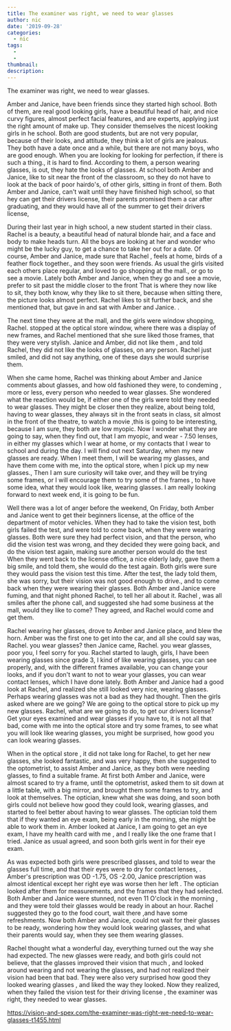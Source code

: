 ```yaml
---
title: The examiner was right, we need to wear glasses
author: nic
date: '2019-09-28'
categories:
  - nic
tags:
  - 
  - 
thumbnail: 
description: 
---
```


The examiner was right, we need to wear glasses. 


Amber and Janice, have been friends since they started high school.
Both of them, are real good looking girls, have a beautiful head of hair, and nice curvy figures, almost perfect facial features, and are experts, applying just the right amount of make up.
They consider themselves the nicest looking girls in he school.
Both are good students, but are not very popular, because of their looks, and attitude, they think a lot of girls are jealous.
They both have a date once and a while, but there are not many boys, who are good enough.
When you are looking for looking for perfection, if there is such a thing., it is hard to find.
According to them, a person wearing glasses, is out, they hate the looks of glasses.
At school both Amber and Janice, like to sit near the front of the classroom, so they do not have to look at the back of poor hairdo's, of other girls, sitting in front of them.
Both Amber and Janice, can't wait until they have finished high school, so that hey can get their drivers license, their parents promised them a car after graduating, and they would have all of the summer to get their drivers license, 




During their last year in high school, a new student started in their class.
Rachel is a beauty, a beautiful head of natural blonde hair, and a face and body to make heads turn.
All the boys are looking at her and wonder who might be the lucky guy, to get a chance to take her out for a date.
Of course, Amber and Janice, made sure that Rachel , feels at home, birds of a feather flock together., and they soon were friends.
As usual the girls visited each others place regular, and loved to go shopping at the mall., or go to see a movie.
Lately both Amber and Janice, when they go and see a movie, prefer to sit past the middle closer to the front
That is where they now like to sit, they both know, why they like to sit there, because when sitting there, the picture looks almost perfect.
Rachel likes to sit further back, and she mentioned that, but gave in and sat with Amber and Janice. .


The next time they were at the mall, and the girls were window shopping, Rachel. stopped at the optical store window, where there was a display of new frames, and Rachel mentioned that she sure liked those frames, that they were very stylish.
Janice and Amber, did not like them , and told Rachel, they did not like the looks of glasses, on any person.
Rachel just smiled, and did not say anything, one of these days she would surprise them.


When she came home, Rachel was thinking about Amber and Janice comments about glasses, 
and how old fashioned they were, to condeming , more or less, every person who needed to wear glasses. 
She wondered what the reaction would be, if either one of the girls were told they needed to wear glasses.
They might be closer then they realize, about being told, having to wear glasses, they always sit in the front seats in class, sit almost in the front of the theatre, to watch a movie ,this is going to be interesting, because I am sure, they both are low myopic.
Now I wonder what they are going to say, when they find out, that I am myopic, and wear - 7.50 lenses, in either my glasses which I wear at home, or my contacts that I wear to school and during the day. 
I will find out next Saturday, when my new glasses are ready.
When I meet them, I will be wearing my glasses, and have them come with me, into the optical store, when I pick up my new glasses.,
Then I am sure curiosity will take over, and they will be trying some frames, or I will encourage them 
to try some of the frames , to have some idea, what they would look like, wearing glasses.
I am really looking forward to next week end, it is going to be fun.


Well there was a lot of anger before the weekend,
On Friday, both Amber and Janice went to get their beginners license, at the office of the department of motor vehicles.
When they had to take the vision test, both girls failed the test, and were told to come back, when they were wearing glasses.
Both were sure they had perfect vision, and that the person, who did the vision test was wrong, and they decided they were going back, and do the vision test again, making sure another person would do the test
When they went back to the license office, a nice elderly lady, gave them a big smile, and told them,
she would do the test again.
Both girls were sure they would pass the vision test this time. 
After the test, the lady told them, she was sorry, but their vision was not good enough to drive., and to come back when they were wearing their glasses.
Both Amber and Janice were fuming, and that night phoned Rachel, to tell her all about it.
Rachel , was all smiles after the phone call, and suggested she had some business at the mall, would they like to come?
They agreed, and Rachel would come and get them.


Rachel wearing her glasses, drove to Amber and Janice place, and blew the horn.
Amber was the first one to get into the car, and all she could say was, Rachel. you wear glasses?
then Janice came, Rachel. you wear glasses, poor you, I feel sorry for you. 
Rachel started to laugh, girls, I have been wearing glasses since grade 3, I kind of like wearing glasses, 
you can see properly, and, with the different frames available, you can change your looks, and if you don't want to not to wear your glasses, you can wear contact lenses, which I have done lately.
Both Amber and Janice had a good look at Rachel, and realized she still looked very nice, wearing glasses.
Perhaps wearing glasses was not a bad as they had thought.
Then the girls asked where are we going?
We are going to the optical store to pick up my new glasses. 
Rachel, what are we going to do, to get our drivers license?
Get your eyes examined and wear glasses if you have to, it is not all that bad, come with me into the optical store and try some frames, to see what you will look like wearing glasses, you might be surprised, how good you can look wearing glasses. 


When in the optical store , it did not take long for Rachel, to get her new glasses, she looked fantastic, and was very happy, then she suggested to the optometrist, to assist Amber and Janice, as they both were needing glasses, to find a suitable frame. 
At first both Amber and Janice, were almost scared to try a frame, until the optometrist, asked them to sit down at a little table, with a big mirror, and brought them some frames to try, and look at themselves.
The optician, knew what she was doing, and soon both girls could not believe how good they could look, wearing glasses, and started to feel better about having to wear glasses.
The optician told them that if they wanted an eye exam, being early in the morning, she might be able to work them in.
Amber looked at Janice, I am going to get an eye exam, I have my health card with me , and I really like the one frame that I tried.
Janice as usual agreed, and soon both girls went in for their eye exam.


As was expected both girls were prescribed glasses, and told to wear the glasses full time, and that their eyes were to dry for contact lenses, .
Amber's prescription was OD -1.75, OS -2.00, Janice prescription was almost identical except her right eye was worse then her left .
The optician looked after them for measurements, and the frames that they had selected.
Both Amber and Janice were stunned, not even 11 O'clock in the morning , and they were told their glasses would be ready in about an hour.
Rachel suggested they go to the food court, wait there ,and have some refreshments.
Now both Amber and Janice, could not wait for their glasses to be ready, wondering how they would look wearing glasses, and what their parents would say, when they see them wearing glasses.




Rachel thought what a wonderful day, everything turned out the way she had expected.
The new glasses were ready, and both girls could not believe, that the glasses improved their vision that much , and looked around wearing and not wearing the glasses, and had not realized their vision had been that bad.
They were also very surprised how good they looked wearing glasses , and liked the way they looked.
Now they realized, when they failed the vision test for their driving license , the examiner was right, they needed to wear glasses.

https://vision-and-spex.com/the-examiner-was-right-we-need-to-wear-glasses-t1455.html
